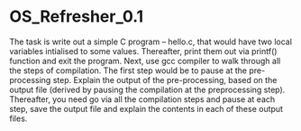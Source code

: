 # OS_Refresher_0.1

The task is write out a simple C program – hello.c, that would have two local variables intialised to some values. 
Thereafter, print them out via printf() function and exit the program. 
Next, use gcc compiler to walk through all the steps of compilation. The first step would be to pause at the pre-processing step. 
Explain the output of the pre-processing, based on the output file (derived by pausing the compilation at the preprocessing step). 
Thereafter, you need go via all the compilation steps and pause at each step, save the output file and explain the contents in each of these output files.
